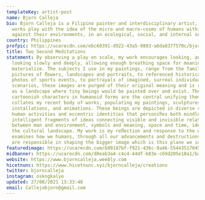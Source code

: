 ```yaml
---
templateKey: artist-post
name: Bjorn Calleja
bio: Bjorn Calleja is a Filipino painter and interdisciplinary artist, whose
  works play with the idea of the micro and macro-cosms of humans within and
  against their environments, in an ecological, social, and internal sense.
country: Philippines
profpic: https://ucarecdn.com/ebc60391-d922-43a5-9893-a6da837f570c/bjorn_500c.gif
title: Two Second Meditations
statement: By observing a play on scale, my work encourages looking, and then
  looking slowly and deeply, allowing enough breathing space for meaning to
  materialize. The subjects I use in my paintings, range from the familiar
  pictures of ﬂowers, landscapes and portraits, to referenced historical images,
  photos of sports events, to portrayals of imagined, surreal individuals and
  scenarios, these images are purged of their original meaning and is reframed
  as a landscape where tiny beings would be painted over and exist. These minute
  cartoonish characters in humanoid forms are the central unifying theme that
  collates my recent body of works, populating my paintings, sculptures,
  installations, and animations. These beings are depicted in diverse range of
  human activities and eccentric identities that personiﬁes both mindless and
  intelligent fragments of ideas connecting visible and invisible relationships
  between man and environment, symbols and meaning, space and time, identity and
  the cultural landscape. My work is my reﬂection and response to the world, it
  examines how we humans, through all our advancements and destructions caused,
  are responsible in shaping the bigger image which is this plane we inhabit.
featuredimage: https://ucarecdn.com/b89187bf-f921-436c-9a46-554435170457/main_page_bjorn.jpg
midbanner: https://ucarecdn.com/d8eab3a4-c4c4-44df-b83e-c69d205e18a1/banner_bjorn1.jpg
website: https://www.bjorncalleja.weebly.com
hicetnunc: https://www.hicetnunc.xyz/bjorncalleja/creations
twitter: bjorncalleja
instagram: oskngkalye
updated: 27/08/2021 13:33:40
email: Callejabjorn@gmail.com
---
```

